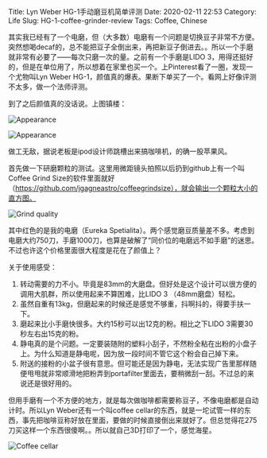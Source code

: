 Title: Lyn Weber HG-1手动磨豆机简单评测
Date: 2020-02-11 22:53
Category: Life
Slug: HG-1-coffee-grinder-review
Tags: Coffee, Chinese

其实我已经有了一个电磨，但（大多数）电磨有一个问题是切换豆子非常不方便。突然想喝decaf的，总不能把豆子全倒出来，再把新豆子倒进去。。所以一个手磨就非常有必要了——每次只磨一次的量。之前有一个手磨是LIDO 3，用得还挺好的，但是在单位用了，所以想着在家里也买一个。上Pinterest看了一圈，发现一个尤物叫Lyn Weber HG-1，颜值真的爆表。果断下单买了一个。看网上好像评测不太多，做一个法师评测。

到了之后颜值真的没话说。上图镇楼：

![Appearance](/images/hg1-1.jpg)

![Appearance](/images/hg1-2.jpg)

做工无敌，据说老板是ipod设计师跳槽出来搞咖啡机，的确一股苹果风。

首先做一下研磨颗粒的测试。这里用微距镜头拍照以后扔到github上有一个叫Coffee Grind Size的软件里面就好（https://github.com/jgagneastro/coffeegrindsize），就会输出一个颗粒大小的直方图。

![Grind quality](/images/hg1-quality.png)

其中红色的是我的电磨（Eureka Spetialita）。两个感觉磨豆质量差不多。考虑到电磨大约750刀，手磨1000刀，也算是破解了“同价位的电磨远不如手磨”的迷思。不过也许这个价格里面很大程度是花在了颜值上？

关于使用感受：

1. 转动需要的力不小。毕竟是83mm的大磨盘。但好处是这个设计可以很方便的调用大肌群，所以使用起来不算困难，比LIDO 3 （48mm磨盘）轻松。
2. 虽然自重有13kg，但磨起来的时候还是感觉不够重，抖啊抖的，得要手扶一下。
3. 磨起来比小手磨快很多。大约15秒可以出12克的粉。相比之下LIDO 3需要30秒左右出15克的粉。
4. 静电真的是个问题。一定要装随附的塑料小刮子，不然粉全粘在出粉的小盘子上。为什么知道是静电呢，因为放一段时间不管它这个粉会自己掉下来。
5. 附送的接粉的小盆子很有意思。但可能还是因为静电，无法实现广告里那样随便甩甩就非常顺滑地把粉弄到portafilter里面去，要稍微刮一刮。不过总的来说还是很好用的。

但用手磨有一个不方便的地方，就是每次做咖啡都需要称豆子，不像电磨都是自动计时。所以Lyn Weber还有一个叫coffee cellar的东西，就是一坨试管一样的东西，事先把咖啡豆称好放在里面，要做的时候直接倒出来就好了。但总觉得花275刀买这样一个东西很傻啊。。所以就自己3D打印了一个，感觉海星。

![Coffee cellar](/images/hg1-cellar.jpg)